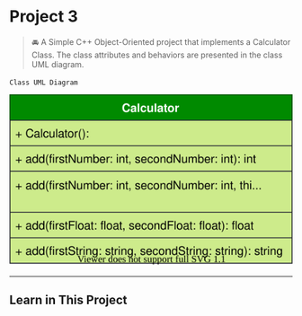 # Project 3

> 🚘 A Simple C++ Object-Oriented project that implements a Calculator Class. The class attributes and behaviors are presented in the class UML diagram.

`Class UML Diagram`

![Calculator Class UML](../_images/project-03-uml.svg)

---
## Learn in This Project

